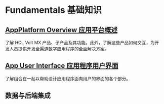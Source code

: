 # Fundamentals 基础知识
## [AppPlatform Overview  应用平台概述](./OverviewAppPlatform.md)
了解 HCL Volt MX 产品、子产品及其功能。此外，了解这些产品如何交互，为开发人员提供开发全渠道数字应用程序的全面解决方案。

## [App User Interface  应用程序用户界面](./AppUserInterface.md)
了解组合在一起以帮助设计应用程序面向用户的界面的各个部分。

## 数据与后端集成